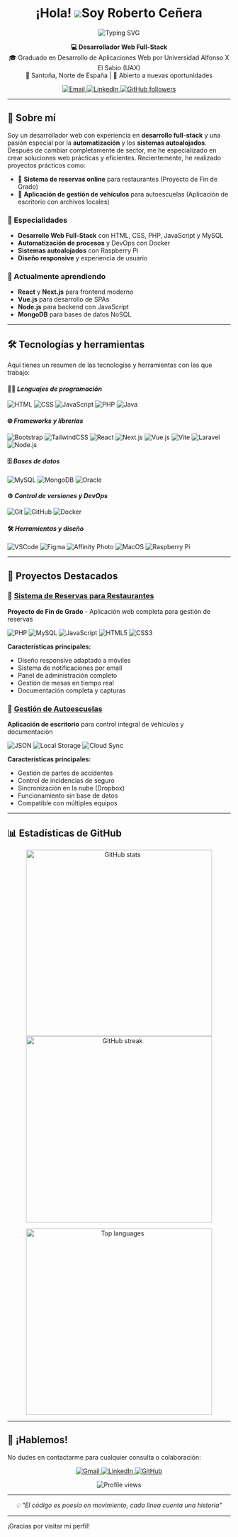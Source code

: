 # <h1 align="center">¡Hola! ![](https://user-images.githubusercontent.com/18350557/176309783-0785949b-9127-417c-8b55-ab5a4333674e.gif)Soy Roberto Ceñera</h1>

<p align="center">
  <img src="https://readme-typing-svg.herokuapp.com?font=Fira+Code&pause=1000&color=0891B2&center=true&vCenter=true&width=470&lines=Desarrollador+Web+Full-Stack;Graduado+en+DAW+por+UAX;Apasionado+por+la+Automatización;Siempre+aprendiendo+nuevas+tecnologías" alt="Typing SVG" />
</p>

<p align="center">
  <strong>💻 Desarrollador Web Full-Stack</strong><br>
  🎓 Graduado en Desarrollo de Aplicaciones Web por Universidad Alfonso X El Sabio (UAX)<br>
  📍 Santoña, Norte de España | 🤝 Abierto a nuevas oportunidades
</p>

<p align="center">
  <a href="mailto:rcenegar@gmail.com">
    <img src="https://img.shields.io/badge/Email-rcenegar@gmail.com-red?style=for-the-badge&logo=gmail&logoColor=white" alt="Email" />
  </a>
  <a href="https://www.linkedin.com/in/rcenegar">
    <img src="https://img.shields.io/badge/LinkedIn-rcenegar-blue?style=for-the-badge&logo=linkedin&logoColor=white" alt="LinkedIn" />
  </a>
  <a href="https://github.com/slyder83">
    <img src="https://img.shields.io/github/followers/slyder83?label=Followers&style=for-the-badge&color=0891b2&labelColor=1c1917" alt="GitHub followers" />
  </a>
</p>

---

## 🚀 Sobre mí

Soy un desarrollador web con experiencia en **desarrollo full-stack** y una pasión especial por la **automatización** y los **sistemas autoalojados**. Después de cambiar completamente de sector, me he especializado en crear soluciones web prácticas y eficientes. Recientemente, he realizado proyectos prácticos como:

- 🧾 **Sistema de reservas online** para restaurantes (Proyecto de Fin de Grado)
- 🚗 **Aplicación de gestión de vehículos** para autoescuelas (Aplicación de escritorio con archivos locales)

### 🎯 Especialidades
- **Desarrollo Web Full-Stack** con HTML, CSS, PHP, JavaScript y MySQL
- **Automatización de procesos** y DevOps con Docker
- **Sistemas autoalojados** con Raspberry Pi
- **Diseño responsive** y experiencia de usuario

### 🌱 Actualmente aprendiendo
- **React** y **Next.js** para frontend moderno
- **Vue.js** para desarrollo de SPAs
- **Node.js** para backend con JavaScript
- **MongoDB** para bases de datos NoSQL

---

## 🛠️ Tecnologías y herramientas

Aquí tienes un resumen de las tecnologías y herramientas con las que trabajo:

#### 👨‍💻 *Lenguajes de programación*
![HTML](https://img.shields.io/badge/-HTML5-E34F26?logo=html5&logoColor=white)
![CSS](https://img.shields.io/badge/-CSS3-1572B6?logo=css3&logoColor=white)
![JavaScript](https://img.shields.io/badge/-JavaScript-F7DF1E?logo=javascript&logoColor=black)
![PHP](https://img.shields.io/badge/-PHP-777BB4?logo=php&logoColor=white)
![Java](https://img.shields.io/badge/-Java-007396?logo=java&logoColor=white)

#### 🌐 *Frameworks y librerías*
![Bootstrap](https://img.shields.io/badge/-Bootstrap-7952B3?logo=bootstrap&logoColor=white)
![TailwindCSS](https://img.shields.io/badge/-TailwindCSS-06B6D4?logo=tailwind-css&logoColor=white)
![React](https://img.shields.io/badge/-React-61DAFB?logo=react&logoColor=black)
![Next.js](https://img.shields.io/badge/-Next.js-000000?logo=nextdotjs&logoColor=white)
![Vue.js](https://img.shields.io/badge/-Vue.js-4FC08D?logo=vuedotjs&logoColor=white)
![Vite](https://img.shields.io/badge/-Vite-646CFF?logo=vite&logoColor=white)
![Laravel](https://img.shields.io/badge/-Laravel-FF2D20?logo=laravel&logoColor=white)
![Node.js](https://img.shields.io/badge/-Node.js-339933?logo=nodedotjs&logoColor=white)

#### 🗄️ *Bases de datos*
![MySQL](https://img.shields.io/badge/-MySQL-4479A1?logo=mysql&logoColor=white)
![MongoDB](https://img.shields.io/badge/-MongoDB-47A248?logo=mongodb&logoColor=white)
![Oracle](https://img.shields.io/badge/-Oracle-F80000?logo=oracle&logoColor=white)

#### ⚙️ *Control de versiones y DevOps*
![Git](https://img.shields.io/badge/-Git-F05032?logo=git&logoColor=white)
![GitHub](https://img.shields.io/badge/-GitHub-181717?logo=github&logoColor=white)
![Docker](https://img.shields.io/badge/-Docker-2496ED?logo=docker&logoColor=white)

#### 🛠️ *Herramientas y diseño*
![VSCode](https://img.shields.io/badge/-VSCode-007ACC?logo=visual-studio-code&logoColor=white)
![Figma](https://img.shields.io/badge/-Figma-F24E1E?logo=figma&logoColor=white)
![Affinity Photo](https://img.shields.io/badge/-Affinity%20Photo-7E4DD2?logo=affinity-designer&logoColor=white)
![MacOS](https://img.shields.io/badge/-macOS-000000?logo=apple&logoColor=white)
![Raspberry Pi](https://img.shields.io/badge/-Raspberry%20Pi-C51A4A?logo=raspberry-pi&logoColor=white)

---

## 📂 Proyectos Destacados

### 🧾 [Sistema de Reservas para Restaurantes](https://github.com/slyder83/ProyectoFinGrado)
**Proyecto de Fin de Grado** - Aplicación web completa para gestión de reservas

<p align="left">
  <img src="https://img.shields.io/badge/PHP-777BB4?style=flat-square&logo=php&logoColor=white" alt="PHP" />
  <img src="https://img.shields.io/badge/MySQL-4479A1?style=flat-square&logo=mysql&logoColor=white" alt="MySQL" />
  <img src="https://img.shields.io/badge/JavaScript-F7DF1E?style=flat-square&logo=javascript&logoColor=black" alt="JavaScript" />
  <img src="https://img.shields.io/badge/HTML5-E34F26?style=flat-square&logo=html5&logoColor=white" alt="HTML5" />
  <img src="https://img.shields.io/badge/CSS3-1572B6?style=flat-square&logo=css3&logoColor=white" alt="CSS3" />
</p>

**Características principales:**
- Diseño responsive adaptado a móviles
- Sistema de notificaciones por email
- Panel de administración completo
- Gestión de mesas en tiempo real
- Documentación completa y capturas

### 🚗 [Gestión de Autoescuelas](https://github.com/slyder83/Autoescuela)
**Aplicación de escritorio** para control integral de vehículos y documentación

<p align="left">
  <img src="https://img.shields.io/badge/JSON-000000?style=flat-square&logo=json&logoColor=white" alt="JSON" />
  <img src="https://img.shields.io/badge/Local_Storage-4285F4?style=flat-square&logo=googledrive&logoColor=white" alt="Local Storage" />
  <img src="https://img.shields.io/badge/Cloud_Sync-0078D4?style=flat-square&logo=dropbox&logoColor=white" alt="Cloud Sync" />
</p>

**Características principales:**
- Gestión de partes de accidentes
- Control de incidencias de seguro
- Sincronización en la nube (Dropbox)
- Funcionamiento sin base de datos
- Compatible con múltiples equipos

---

## 📊 Estadísticas de GitHub

<p align="center">
  <a href="https://github.com/slyder83">
    <img width="420" src="https://github-readme-stats.vercel.app/api?username=slyder83&show_icons=true&count_private=true&hide_title=true&theme=github_dark&bg_color=1c1917&hide_border=true&icon_color=0891b2&title_color=0891b2&text_color=ffffff" alt="GitHub stats" />
  </a>
  <a href="https://github.com/slyder83">
    <img width="420" src="https://github-readme-streak-stats.herokuapp.com/?user=slyder83&theme=highcontrast&hide_border=true&background=1c1917&ring=0891b2&fire=0891b2&currStreakLabel=0891b2&currStreakNum=ffffff&sideLabels=ffffff&sideNums=ffffff&dates=ffffff" alt="GitHub streak" />
  </a>
</p>

<p align="center">
  <a href="https://github.com/slyder83">
    <img width="420" src="https://github-readme-stats.vercel.app/api/top-langs/?username=slyder83&layout=compact&langs_count=10&title_color=0891b2&text_color=ffffff&icon_color=0891b2&bg_color=1c1917&hide_border=true&locale=es&custom_title=Lenguajes%20más%20usados" alt="Top languages" />
  </a>
</p>

---

## 🤝 ¡Hablemos!

No dudes en contactarme para cualquier consulta o colaboración:

<p align="center">
  <a href="mailto:rcenegar@gmail.com">
    <img src="https://img.shields.io/badge/Gmail-D14836?style=for-the-badge&logo=gmail&logoColor=white" alt="Gmail" />
  </a>
  <a href="https://www.linkedin.com/in/rcenegar">
    <img src="https://img.shields.io/badge/LinkedIn-0077B5?style=for-the-badge&logo=linkedin&logoColor=white" alt="LinkedIn" />
  </a>
  <a href="https://github.com/slyder83">
    <img src="https://img.shields.io/badge/GitHub-181717?style=for-the-badge&logo=github&logoColor=white" alt="GitHub" />
  </a>
</p>

<p align="center">
  <img src="https://komarev.com/ghpvc/?username=slyder83&color=0891b2&style=for-the-badge" alt="Profile views" />
</p>

---

<p align="center">
  <i>💡 "El código es poesía en movimiento, cada línea cuenta una historia"</i>
</p>

---

¡Gracias por visitar mi perfil!
